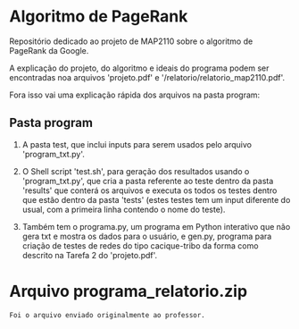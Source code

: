 # Algoritmo de PageRank

Repositório dedicado ao projeto de MAP2110 sobre o algoritmo de PageRank da Google.

A explicação do projeto, do algoritmo e ideais do programa podem ser encontradas noa arquivos 'projeto.pdf' e '/relatorio/relatorio_map2110.pdf'.

Fora isso vai uma explicação rápida dos arquivos na pasta program:
 
## Pasta program

   1) A pasta test, que inclui inputs para serem usados pelo arquivo 'program_txt.py'. 
  
   2) O Shell script 'test.sh', para geração dos resultados usando o 'program_txt.py', que cria a pasta referente ao teste dentro da pasta 'results' que conterá os arquivos e executa os todos os testes dentro que estão dentro da pasta 'tests' (estes testes tem um input diferente do usual, com a primeira linha contendo o nome do teste).
  
   3) Também tem o programa.py, um programa em Python interativo que não gera txt e mostra os dados para o usuário, e gen.py, programa para criação de testes de redes do tipo cacique-tribo da forma como descrito na Tarefa 2 do 'projeto.pdf'.

# Arquivo programa_relatorio.zip
	Foi o arquivo enviado originalmente ao professor.
